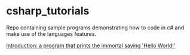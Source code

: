 # csharp_tutorials
Repo containing sample programs demonstrating how to code in c# and make use of the languages features.


[Introduction: a program that prints the immortal saying 'Hello World!'](https://github.com/nevtech/csharp_tutorials/blob/master/csharp_tutorials/src/01_the_first_program.cs)
